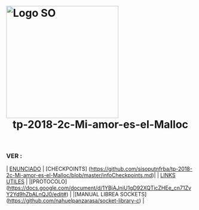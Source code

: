 <h1>
  <br>
  <div class="row">
  <div class="column" align = "left"><img src = "https://www.utnso.com/wp-content/uploads/2017/11/main-logo-utnso.png" alt="Logo SO" width="300"></div>
  <div class="column" align= "center">tp-2018-2c-Mi-amor-es-el-Malloc</div>
</div>
  </br>
</h1>



### VER :

| [ENUNCIADO](https://www.utnso.com/wp-content/uploads/2018/08/2C2018-El-Gran-TP.pdf)           | [CHECKPOINTS]
(https://github.com/sisoputnfrba/tp-2018-2c-Mi-amor-es-el-Malloc/blob/master/infoCheckpoints.md)|
| [LINKS UTILES](https://www.utnso.com/links-utiles/)                                           |
|[PROTOCOLO] 
(https://docs.google.com/document/d/1YBjAJniU1gD92XQTicZHEe_cn71ZvY2Yd9hZbALnQJ0/edit#)         |
|[MANUAL LIBREA SOCKETS] (https://github.com/nahuelpanzarasa/socket-library-c)                  |
